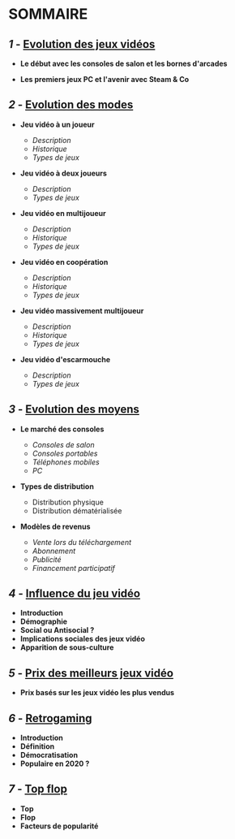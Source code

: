 # **SOMMAIRE**

## **_1_ -** [Evolution des jeux vidéos](Evolution_JV.md)

- **Le début avec les consoles de salon et les bornes d'arcades**

- **Les premiers jeux PC et l'avenir avec Steam & Co**

## **_2_ -** [Evolution des modes](Evolution_des_modes.md)

- **Jeu vidéo à un joueur**
  - *Description*
  - *Historique*
  - *Types de jeux*

- **Jeu vidéo à deux joueurs**
  - *Description*
  - *Types de jeux*

- **Jeu vidéo en multijoueur**
  - *Description*
  - *Historique*
  - *Types de jeux*

- **Jeu vidéo en coopération**
  - *Description*
  - *Historique*
  - *Types de jeux*

- **Jeu vidéo massivement multijoueur**
  - *Description*
  - *Historique*
  - *Types de jeux*

- **Jeu vidéo d'escarmouche**
  - *Description*
  - *Types de jeux*

## **_3_ -** [Evolution des moyens](Evolution_des_moyens.md)
- **Le marché des consoles**
  - *Consoles de salon*
  - *Consoles portables*
  - *Téléphones mobiles*
  - *PC*

- **Types de distribution**
  - Distribution physique
  - Distribution dématérialisée 

- **Modèles de revenus**
  - *Vente lors du téléchargement*
  - *Abonnement*
  - *Publicité* 
  - *Financement participatif*

## **_4_ -** [Influence du jeu vidéo](Influence_JV_Culture.md)
- **Introduction**
- **Démographie**
- **Social ou Antisocial ?**
- **Implications sociales des jeux vidéo**
- **Apparition de sous-culture**

## **_5_ -** [Prix des meilleurs jeux vidéo](Prix_des_meilleurs_JV.md)
- **Prix basés sur les jeux vidéo les plus vendus**

## **_6_ -** [Retrogaming](Retrogaming.md)
- **Introduction**
- **Définition**
- **Démocratisation**
- **Populaire en 2020 ?**

## **_7_ -** [Top flop](Top_flop.md)
- **Top**
- **Flop**
- **Facteurs de popularité**
